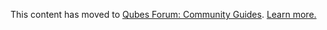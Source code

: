 This content has moved to [Qubes Forum: Community Guides](https://forum.qubes-os.org/t/configuring-a-multimedia-templatevm/19055). [Learn more.](https://forum.qubes-os.org/t/announcement-qubes-community-project-has-been-migrated-to-the-forum/20367/)
